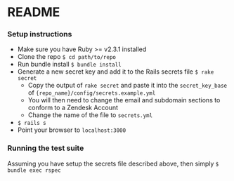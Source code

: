 # README

### Setup instructions
* Make sure you have Ruby >= v2.3.1 installed
* Clone the repo
`$ cd path/to/repo`
* Run bundle install
`$ bundle install`
* Generate a new secret key and add it to the Rails secrets file
`$ rake secret`
  * Copy the output of `rake secret` and paste it into the `secret_key_base` of `{repo_name}/config/secrets.example.yml`
  * You will then need to change the email and subdomain sections to conform to a Zendesk Account
  * Change the name of the file to `secrets.yml`
* `$ rails s`
* Point your browser to `localhost:3000`

### Running the test suite
Assuming you have setup the secrets file described above, then simply `$ bundle exec rspec`
